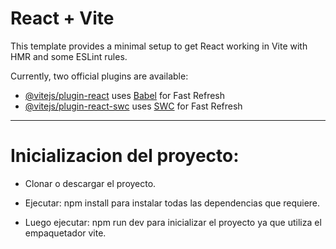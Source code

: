 # React + Vite

This template provides a minimal setup to get React working in Vite with HMR and some ESLint rules.

Currently, two official plugins are available:

- [@vitejs/plugin-react](https://github.com/vitejs/vite-plugin-react/blob/main/packages/plugin-react/README.md) uses [Babel](https://babeljs.io/) for Fast Refresh
- [@vitejs/plugin-react-swc](https://github.com/vitejs/vite-plugin-react-swc) uses [SWC](https://swc.rs/) for Fast Refresh

----------------------------------------------------------
# Inicializacion del proyecto:
- Clonar o descargar el proyecto.
- Ejecutar: npm install
  para instalar todas las dependencias que requiere.
  
- Luego ejecutar: npm run dev
  para inicializar el proyecto ya que utiliza el empaquetador vite.
